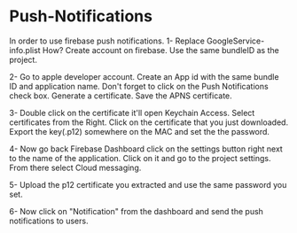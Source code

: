 # Push-Notifications

In order to use firebase push notifications. 
1- Replace GoogleService-info.plist
How? Create account on firebase. Use the same bundleID as the project. 

2- Go to apple developer account.
Create an App id with the same bundle ID and application name. Don't forget to click on the Push Notifications check box.
Generate a certificate. Save the APNS certificate.

3- Double click on the certificate it'll open Keychain Access. Select certificates from the Right. Click on the certificate that you just downloaded.
Export the key(.p12) somewhere on the MAC and set the the password.

4- Now go back Firebase Dashboard click on the settings button right next to the name of the application. Click on it and go to the project settings. From there select Cloud messaging.

5- Upload the p12 certificate you extracted and use the same password you set.

6- Now click on "Notification" from the dashboard and send the push notifications to users.
